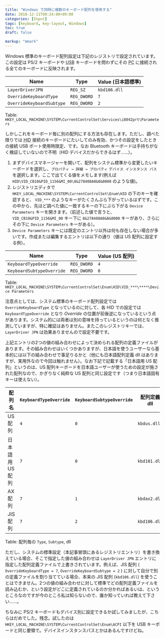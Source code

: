 ```yaml
---
title: "Windows で同時に複数のキーボード配列を使用する"
date: 2018-12-11T00:24:00+09:00
categories: [Input]
tags: [keyboard, key-layout, Windows]
toc: true
draft: false

markup: "mmark"
---
```


Windows 標準のキーボード配列設定は下記のレジストリで設定されています。この設定は PS/2 キーボードや <abbr title="Universal Serial Bus">USB</abbr> キーボードを問わずにその <abbr title="Personal Computer">PC</abbr> に接続される全てのキーボードに反映されます。

| Name                      | Type        | Value (日本語標準) |
| ----                      | ----        | ----               |
| `LayerDriverJPN`          | `REG_SZ`    | `kbd106.dll`       |
| `OverrideKeyboardType`    | `REG_DWORD` | `7`                |
| `OverrideKeyboardSubtype` | `REG_DWORD` | `2`                |
Table: `HKEY_LOCAL_MACHINE\SYSTEM\CurrentControlSet\Services\i8042prt\Parameters`

しかしこれをキーボード毎に別の配列にする方法も存在します。ただし、調べた限りでは <abbr title="Human Interface Device">HID</abbr> 接続のキーボードにたいしてのみ有効、かつその設定をしたときの接続 USB ポート使用時限定、です。なお Bluetooth キーボードは手持ちがなく検証していないので不明（HID デバイスだからできるはず……）。

1. まずデバイスマネージャーを開いて、配列をシステム標準から変更したいキーボードを選択し、`プロパティ → 詳細 → プロパティ` `デバイス インスタンス パス` を選択します。ここで出てくる値をメモします(例えば `HID\VID_CB10&PID_1156&MI_00\8&278408A0&0&0000` のような値)。
2. レジストリエディタで `HKEY_LOCAL_MACHINE\SYSTEM\CurrentControlSet\Enum\HID` の下のキーを確認すると、 `VID_***` のようなキーがたくさんぶら下がっているはずです。この中から、先ほど調べた値に一致するキーの下にぶら下がる `Device Parameters` キーを開きます。（前述した値で言うと、`VID_CB10&PID_1156&MI_00` キー下に `8&278408A0&0&0000` キーがあり、さらにその下に `Device Parameters` キーがある）。
3. `Device Parameters` キーには既定のエントリ以外は何も存在しない場合が多いです。作成または編集するエントリは以下の通り（値は US 配列に設定する例）。

| Name                      | Type        | Value (US 配列)   |
| ----                      | ----        | ----              |
| `KeyboardTypeOverride`    | `REG_DWORD` | `4`               |
| `KeyboardSubtypeOverride` | `REG_DWORD` | `0`               |
Table: `HKEY_LOCAL_MACHINE\SYSTEM\CurrentControlSet\Enum\HID\VID_***\****\Device Parameters`

注意点としては、システム標準のキーボード配列設定では `OverrideKeyboardType` となっているのに対して、各 HID での設定では `KeyboardTypeOverride` となり *Override* の位置が前後逆になっているという点があります。システム的には両者は別の意味を持っているというのは何となく推測していますが、特に確証はありません。またこのレジストリキーでは、`LayerDriver JPN` は効果ありませんので設定不要です。

上記エントリの2つの値の組み合わせによって決められる配列の定義ファイルがあります。その組み合わせはいくつかありますが、日本語を使うユーザーなら基本的には以下の組み合わせで事足りるかと（他にも日本語配列定義 dll はありますが、実用外なので今回は触れません）。なお下記で記載する「日本語用 US 配列」というのは、US 配列キーボードを日本語ユーザーが使うための設定が施された配列なので、かぎりなく純粋な US 配列と同じ設定です（つまり日本語固有キーは使えない）。

| 配列名 | `KeyboardTypeOverride` | `KeyboardSubtypeOverride` | 配列定義 dll |
| ---           | --- | --- | ---          |
| US 配列        | `4` | `0` | `kbdus.dll`  |
| 日本語用 US 配列 | `7` | `0` | `kbd101.dll` |
| AX 配列        | `7` | `1` | `kbdax2.dll` |
| JIS 配列       | `7` | `2` | `kbd106.dll` |
Table: 配列毎の `Type`, `Subtype`, dll

ただし、システムの標準設定（本記事冒頭にあるレジストリエントリ）を書き換えている場合、そこで指定した値の組み合わせは `LayerDriver JPN` エントリに指定した配列定義ファイルで上書きされています。例えば、JIS 配列 ( `OverrideKeyboardType = 7`, `OverrideKeyboardSubtype = 2` ) に対して自分で別の定義ファイルを割り当てている場合、本来の JIS 配列 (`kbd106.dll`) を使うことはできません。2つの値の組み合わせに対して標準でどの配列定義ファイルを読み込むか、という設定がどこに定義されているのか分かればあるいは、というところなのですが今のところ私は知らないので、誰か知っていれば教えて下さい……。

ちなみに PS/2 キーボードもデバイス別に設定できるか試してみましたが、こちらはだめでした。残念。試したのは `HKEY_LOCAL_MACHINE\SYSTEM\CurrentControlSet\Enum\ACPI` 以下を USB キーボードと同じ要領で。デバイスインスタンスパスとかはあるんですけどね。
